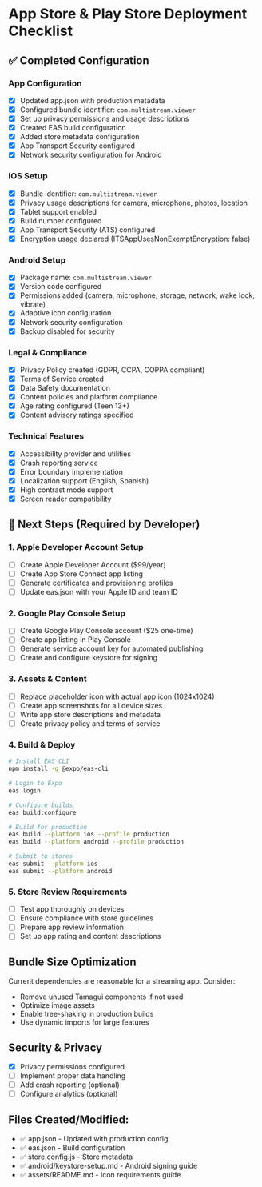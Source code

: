 # App Store & Play Store Deployment Checklist

## ✅ Completed Configuration

### App Configuration
- [x] Updated app.json with production metadata
- [x] Configured bundle identifier: `com.multistream.viewer`
- [x] Set up privacy permissions and usage descriptions
- [x] Created EAS build configuration
- [x] Added store metadata configuration
- [x] App Transport Security configured
- [x] Network security configuration for Android

### iOS Setup
- [x] Bundle identifier: `com.multistream.viewer`
- [x] Privacy usage descriptions for camera, microphone, photos, location
- [x] Tablet support enabled
- [x] Build number configured
- [x] App Transport Security (ATS) configured
- [x] Encryption usage declared (ITSAppUsesNonExemptEncryption: false)

### Android Setup
- [x] Package name: `com.multistream.viewer`
- [x] Version code configured
- [x] Permissions added (camera, microphone, storage, network, wake lock, vibrate)
- [x] Adaptive icon configuration
- [x] Network security configuration
- [x] Backup disabled for security

### Legal & Compliance
- [x] Privacy Policy created (GDPR, CCPA, COPPA compliant)
- [x] Terms of Service created
- [x] Data Safety documentation
- [x] Content policies and platform compliance
- [x] Age rating configured (Teen 13+)
- [x] Content advisory ratings specified

### Technical Features
- [x] Accessibility provider and utilities
- [x] Crash reporting service
- [x] Error boundary implementation
- [x] Localization support (English, Spanish)
- [x] High contrast mode support
- [x] Screen reader compatibility

## 🔄 Next Steps (Required by Developer)

### 1. Apple Developer Account Setup
- [ ] Create Apple Developer Account ($99/year)
- [ ] Create App Store Connect app listing
- [ ] Generate certificates and provisioning profiles
- [ ] Update eas.json with your Apple ID and team ID

### 2. Google Play Console Setup
- [ ] Create Google Play Console account ($25 one-time)
- [ ] Create app listing in Play Console
- [ ] Generate service account key for automated publishing
- [ ] Create and configure keystore for signing

### 3. Assets & Content
- [ ] Replace placeholder icon with actual app icon (1024x1024)
- [ ] Create app screenshots for all device sizes
- [ ] Write app store descriptions and metadata
- [ ] Create privacy policy and terms of service

### 4. Build & Deploy
```bash
# Install EAS CLI
npm install -g @expo/eas-cli

# Login to Expo
eas login

# Configure builds
eas build:configure

# Build for production
eas build --platform ios --profile production
eas build --platform android --profile production

# Submit to stores
eas submit --platform ios
eas submit --platform android
```

### 5. Store Review Requirements
- [ ] Test app thoroughly on devices
- [ ] Ensure compliance with store guidelines
- [ ] Prepare app review information
- [ ] Set up app rating and content descriptions

## Bundle Size Optimization
Current dependencies are reasonable for a streaming app. Consider:
- Remove unused Tamagui components if not used
- Optimize image assets
- Enable tree-shaking in production builds
- Use dynamic imports for large features

## Security & Privacy
- [x] Privacy permissions configured
- [ ] Implement proper data handling
- [ ] Add crash reporting (optional)
- [ ] Configure analytics (optional)

## Files Created/Modified:
- ✅ app.json - Updated with production config
- ✅ eas.json - Build configuration
- ✅ store.config.js - Store metadata
- ✅ android/keystore-setup.md - Android signing guide
- ✅ assets/README.md - Icon requirements guide